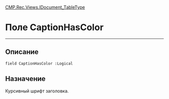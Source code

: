 ﻿---
Link: CMP.Rec.Views.IDocument_TableType.@CaptionHasColor
---

<!---  Навигация
[Имя проекта](#) :
-->
[CMP.Rec.Views.IDocument_TableType](Default)

# Поле CaptionHasColor
---

## Описание

    field CaptionHasColor :Logical

<!--
## Аргументы{#Args}

### Аргумент1

Описание аргумента 1
-->

## Назначение

Курсивный шрифт заголовка.

<!--
## Пример

    CaptionHasColor...
-->

